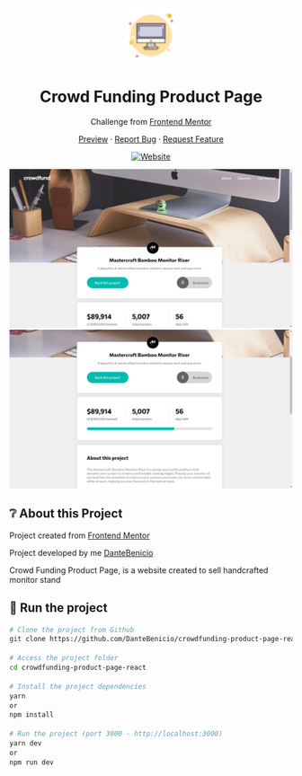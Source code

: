 <div align="center">
  <img src=".github/favicon.png" width="100" height="100" alt="yellow background and computer monitor on center" title="application favicon">
  <h1>Crowd Funding Product Page</h1>
  <p>Challenge from <a href="https://www.frontendmentor.io/challenges/crowdfunding-product-page-7uvcZe7ZR">Frontend Mentor</a>
  </p>
  <p>
    <a href="https://crowdfunding-product-page-react.vercel.app/">Preview</a> ·
    <a href="https://github.com/DanteBenicio/crowdfunding-product-page-react/issues">Report Bug</a> ·
    <a href="https://github.com/DanteBenicio/crowdfunding-product-page-react/pulls">Request Feature</a>
  </p>

  [![Website](https://img.shields.io/website?down_color=critical&down_message=down&label=vercel&logo=vercel&style=for-the-badge&up_color=brightengreen&up_message=active&url=https://crowdfunding-product-page-react.vercel.app/)](https://crowdfunding-product-page-react.vercel.app/)

  <img src=".github/image-1.png" alt="website main section" title="Application image">
  <img src=".github/image-2.png" alt="website main section" title="Application image">
</div>

## ❔ About this Project

Project created from [Frontend&nbsp;Mentor](https://www.frontendmentor.io/home)

Project developed by me [DanteBenicio](https://github.com/DanteBenicio)

Crowd Funding Product Page, is a website created to sell handcrafted monitor stand

## 🚀 Run the project

```bash
# Clone the project from Github
git clone https://github.com/DanteBenicio/crowdfunding-product-page-react

# Access the project folder
cd crowdfunding-product-page-react

# Install the project dependencies
yarn
or
npm install

# Run the project (port 3000 - http://localhost:3000)
yarn dev
or
npm run dev
```